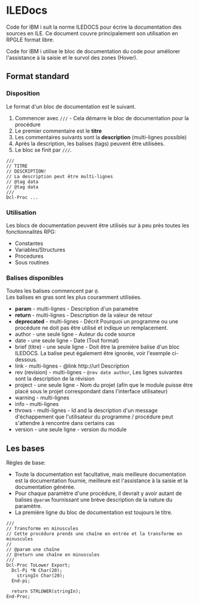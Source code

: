 
# ILEDocs

Code for IBM i suit la norme ILEDOCS pour écrire la documentation des sources en ILE. Ce document couvre principalement son utilisation en RPGLE format libre.

Code for IBM i utilise le bloc de documentation du code pour améliorer l'assistance à la saisie et le survol des zones (Hover).

## Format standard

### Disposition

Le format d'un bloc de documentation est le suivant.

1. Commencer avec `///` - Cela démarre le bloc de documentation pour la procédure
2. Le premier commentaire est le **titre**
3. Les commentaires suivants sont la **description** (multi-lignes possible) 
4. Après la description, les balises (tags) peuvent être utilisées.
5. Le bloc se finit par `///`.

```rpgle
///
// TITRE
// DESCRIPTION!
// La description peut être multi-lignes  
// @tag data
// @tag data
///
Dcl-Proc ...
```

### Utilisation

Les blocs de documentation peuvent être utilisés sur à peu près toutes les fonctionnalités RPG:

* Constantes
* Variables/Structures
* Procedures
* Sous routines

### Balises disponibles

Toutes les balises commencent par `@`.  
Les balises en gras sont les plus couramment utilisées.

* **param** - multi-lignes - Description d'un paramètre
* **return** - multi-lignes - Description de la valeur de retour
* **deprecated** - multi-lignes - Décrit Pourquoi un programme ou une procédure ne doit pas être utilisé et indique un remplacement.
* author - une seule ligne - Auteur du code source
* date - une seule ligne - Date (Tout format)
* brief (titre) - une seule ligne - Doit être la première balise d'un bloc ILEDOCS. La balise peut également être ignorée, voir l'exemple ci-dessous.
* link - multi-lignes - @link http://url Description
* rev (revision) - multi-lignes - `@rev date author`, Les lignes suivantes sont la description de la révision
* project - une seule ligne - Nom du projet (afin que le module puisse être placé sous le projet correspondant dans l'interface utilisateur)
* warning - multi-lignes
* info - multi-lignes
* throws - multi-lignes - Id and la description d'un message d'échappement que l'utilisateur du programme / procédure peut s'attendre à rencontre dans certains cas
* version - une seule ligne - version du module

## Les bases

Règles de base:

* Toute la documentation est facultative, mais meilleure documentation est la documentation fournie, meilleure est l'assistance à la saisie et la documentation générée.
* Pour chaque paramètre d'une procédure, il devrait y avoir autant de balises `@param` fournissant une brève description de la nature du paramètre. 
* La première ligne du bloc de documentation est toujours le titre.

```rpgle
///
// Transforme en minuscules
// Cette procédure prends une chaîne en entrée et la transforme en minuscules
//
// @param une chaîne
// @return une chaîne en minuscules
///
Dcl-Proc ToLower Export;
  Dcl-Pi *N Char(20);
    stringIn Char(20);
  End-pi;

  return STRLOWER(stringIn);
End-Proc;
```